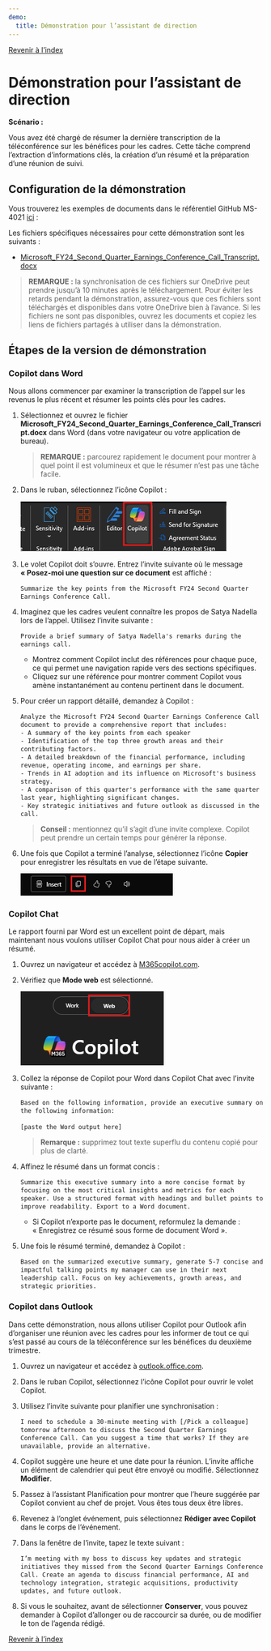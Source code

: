 ```yaml
---
demo:
  title: Démonstration pour l’assistant de direction
---
```


[Revenir à l’index](https://microsoftlearning.github.io/MS-4021-Copilot-Immersion-Experience/)

# Démonstration pour l’assistant de direction

**Scénario :**

Vous avez été chargé de résumer la dernière transcription de la téléconférence sur les bénéfices pour les cadres. Cette tâche comprend l’extraction d’informations clés, la création d’un résumé et la préparation d’une réunion de suivi.

## Configuration de la démonstration

Vous trouverez les exemples de documents dans le référentiel GitHub MS-4021 [ici](https://github.com/MicrosoftLearning/MS-4021-Copilot-Immersion-Experience/tree/master/ResourceFiles) :

Les fichiers spécifiques nécessaires pour cette démonstration sont les suivants :

- [Microsoft_FY24_Second_Quarter_Earnings_Conference_Call_Transcript.docx](https://github.com/MicrosoftLearning/MS-4021-Copilot-Immersion-Experience/raw/master/ResourceFiles/Microsoft_FY24_Second_Quarter_Earnings_Conference_Call_Transcript.docx)

> **REMARQUE :** la synchronisation de ces fichiers sur OneDrive peut prendre jusqu’à 10 minutes après le téléchargement. Pour éviter les retards pendant la démonstration, assurez-vous que ces fichiers sont téléchargés et disponibles dans votre OneDrive bien à l’avance. Si les fichiers ne sont pas disponibles, ouvrez les documents et copiez les liens de fichiers partagés à utiliser dans la démonstration.

## Étapes de la version de démonstration

### Copilot dans Word

Nous allons commencer par examiner la transcription de l’appel sur les revenus le plus récent et résumer les points clés pour les cadres.

1. Sélectionnez et ouvrez le fichier **Microsoft_FY24_Second_Quarter_Earnings_Conference_Call_Transcript.docx** dans Word (dans votre navigateur ou votre application de bureau).

    > **REMARQUE :** parcourez rapidement le document pour montrer à quel point il est volumineux et que le résumer n’est pas une tâche facile.

1. Dans le ruban, sélectionnez l’icône Copilot :

    ![Icône Copilot dans Word](../Demos/Media/Copilot-in-word-ribbon.png)

1. Le volet Copilot doit s’ouvre. Entrez l’invite suivante où le message **« Posez-moi une question sur ce document** est affiché :

    ```text
    Summarize the key points from the Microsoft FY24 Second Quarter Earnings Conference Call.
    ```

1. Imaginez que les cadres veulent connaître les propos de Satya Nadella lors de l’appel. Utilisez l’invite suivante :

    ```text
    Provide a brief summary of Satya Nadella's remarks during the earnings call.
    ```

   - Montrez comment Copilot inclut des références pour chaque puce, ce qui permet une navigation rapide vers des sections spécifiques.  
   - Cliquez sur une référence pour montrer comment Copilot vous amène instantanément au contenu pertinent dans le document.

1. Pour créer un rapport détaillé, demandez à Copilot :

    ```text
    Analyze the Microsoft FY24 Second Quarter Earnings Conference Call document to provide a comprehensive report that includes:
    - A summary of the key points from each speaker
    - Identification of the top three growth areas and their contributing factors.
    - A detailed breakdown of the financial performance, including revenue, operating income, and earnings per share.
    - Trends in AI adoption and its influence on Microsoft's business strategy.
    - A comparison of this quarter's performance with the same quarter last year, highlighting significant changes.
    - Key strategic initiatives and future outlook as discussed in the call.
    ```

    > **Conseil :** mentionnez qu’il s’agit d’une invite complexe. Copilot peut prendre un certain temps pour générer la réponse.

1. Une fois que Copilot a terminé l’analyse, sélectionnez l’icône **Copier** pour enregistrer les résultats en vue de l’étape suivante.

    ![Copiez les résultats.](../Demos/Media/Copilot-in-word-copy-results.png)


### Copilot Chat

Le rapport fourni par Word est un excellent point de départ, mais maintenant nous voulons utiliser Copilot Chat pour nous aider à créer un résumé.

1. Ouvrez un navigateur et accédez à [M365copilot.com](https://m365copilot.com/).

1. Vérifiez que **Mode web** est sélectionné.

    ![Capture d’écran montrant l’onglet Mode web.](../Prompts/Media/web-mode.png)

1. Collez la réponse de Copilot pour Word dans Copilot Chat avec l’invite suivante :

    ```text
    Based on the following information, provide an executive summary on the following information:

    [paste the Word output here]
    ```

    > **Remarque :** supprimez tout texte superflu du contenu copié pour plus de clarté.

1. Affinez le résumé dans un format concis :

    ```text
    Summarize this executive summary into a more concise format by focusing on the most critical insights and metrics for each speaker. Use a structured format with headings and bullet points to improve readability. Export to a Word document.
    ```

   - Si Copilot n’exporte pas le document, reformulez la demande : « Enregistrez ce résumé sous forme de document Word ».

1. Une fois le résumé terminé, demandez à Copilot :

    ```text
    Based on the summarized executive summary, generate 5-7 concise and impactful talking points my manager can use in their next leadership call. Focus on key achievements, growth areas, and strategic priorities.
    ```

### Copilot dans Outlook

Dans cette démonstration, nous allons utiliser Copilot pour Outlook afin d’organiser une réunion avec les cadres pour les informer de tout ce qui s’est passé au cours de la téléconférence sur les bénéfices du deuxième trimestre.

1. Ouvrez un navigateur et accédez à [outlook.office.com](https://outlook.office.com.com/).

1. Dans le ruban Copilot, sélectionnez l’icône Copilot pour ouvrir le volet Copilot.

1. Utilisez l’invite suivante pour planifier une synchronisation :

    ```text
    I need to schedule a 30-minute meeting with [/Pick a colleague] tomorrow afternoon to discuss the Second Quarter Earnings Conference Call. Can you suggest a time that works? If they are unavailable, provide an alternative.
    ```

1. Copilot suggère une heure et une date pour la réunion. L’invite affiche un élément de calendrier qui peut être envoyé ou modifié. Sélectionnez **Modifier**.

1. Passez à l’assistant Planification pour montrer que l’heure suggérée par Copilot convient au chef de projet. Vous êtes tous deux être libres.

1. Revenez à l’onglet événement, puis sélectionnez **Rédiger avec Copilot** dans le corps de l’événement.

1. Dans la fenêtre de l’invite, tapez le texte suivant :

    ```text
    I’m meeting with my boss to discuss key updates and strategic initiatives they missed from the Second Quarter Earnings Conference Call. Create an agenda to discuss financial performance, AI and technology integration, strategic acquisitions, productivity updates, and future outlook.
    ```

1. Si vous le souhaitez, avant de sélectionner **Conserver**, vous pouvez demander à Copilot d’allonger ou de raccourcir sa durée, ou de modifier le ton de l’agenda rédigé.

[Revenir à l’index](https://microsoftlearning.github.io/MS-4021-Copilot-Immersion-Experience/)
